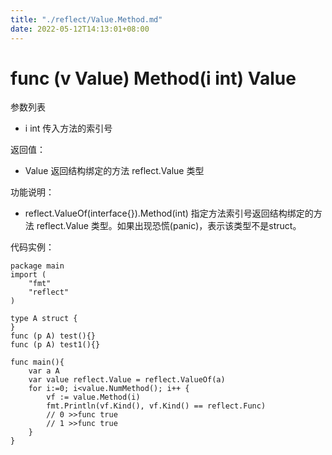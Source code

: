 ```yaml
---
title: "./reflect/Value.Method.md"
date: 2022-05-12T14:13:01+08:00
---
```

# func (v Value) Method(i int) Value

参数列表

- i int 传入方法的索引号

返回值：

- Value 返回结构绑定的方法 reflect.Value 类型

功能说明：

- reflect.ValueOf(interface{}).Method(int) 指定方法索引号返回结构绑定的方法 reflect.Value 类型。如果出现恐慌(panic)，表示该类型不是struct。

代码实例：
	
	package main
	import (
	    "fmt"
	    "reflect"
	)
	
	type A struct {
	}
	func (p A) test(){}
	func (p A) test1(){}
	
	func main(){
		var a A
		var value reflect.Value = reflect.ValueOf(a)
		for i:=0; i<value.NumMethod(); i++ {
			vf := value.Method(i)
			fmt.Println(vf.Kind(), vf.Kind() == reflect.Func)
			// 0 >>func true
			// 1 >>func true
		}
	}
